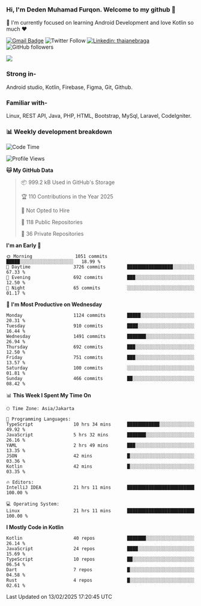 ### Hi, I'm Deden Muhamad Furqon. Welcome to my github 👋

<!--
**furqoncreative/furqoncreative** is a ✨ _special_ ✨ repository because its `README.md` (this file) appears on your GitHub profile.

Here are some ideas to get you started:

- 🔭 I’m currently working on ...
- 👯 I’m looking to collaborate on ...
- 🤔 I’m looking for help with ...
- 💬 Ask me about ...
- 📫 How to reach me: ...
- 😄 Pronouns: ...
- ⚡ Fun fact: ...
-->

  🌱 I'm currently focused on learning Android Development and love Kotlin so much ❤ 

[![Gmail Badge](https://img.shields.io/badge/-furqoncreative24@gmail.com-c14438?style=flat-square&logo=Gmail&logoColor=white&link=mailto:furqoncreative24@gmail.com)](mailto:furqoncreative24@gmail.com)
![Twitter Follow](https://img.shields.io/twitter/follow/furqoncreative?label=Follow)
[![Linkedin: thaianebraga](https://img.shields.io/badge/-Deden_Muhamad_Furqon-blue?style=flat-square&logo=Linkedin&logoColor=white&link=https://www.linkedin.com/in/anmol-p-singh/)](https://www.linkedin.com/in/furqoncreative/)
![GitHub followers](https://img.shields.io/github/followers/furqoncreative?label=Follow&style=social)

<img src="https://github-readme-stats.sera5-dev.vercel.app/api?username=furqoncreative&hide=stars&show_icons=true&count_private=true&include_all_commits=true&title_color=#008080&icon_color=#008080&hide_border=true" width="">

### Strong in-

Android studio, Kotlin, Firebase, Figma, Git, Github.

### Familiar with-
Linux, REST API, Java, PHP, HTML, Bootstrap, MySql, Laravel, CodeIgniter.

### 📊 Weekly development breakdown

<!--START_SECTION:waka-->
![Code Time](http://img.shields.io/badge/Code%20Time-2%2C784%20hrs%2048%20mins-blue)

![Profile Views](http://img.shields.io/badge/Profile%20Views-0-blue)

**🐱 My GitHub Data** 

> 📦 999.2 kB Used in GitHub's Storage 
 > 
> 🏆 110 Contributions in the Year 2025
 > 
> 🚫 Not Opted to Hire
 > 
> 📜 118 Public Repositories 
 > 
> 🔑 36 Private Repositories 
 > 
**I'm an Early 🐤** 

```text
🌞 Morning                1051 commits        █████░░░░░░░░░░░░░░░░░░░░   18.99 % 
🌆 Daytime                3726 commits        █████████████████░░░░░░░░   67.33 % 
🌃 Evening                692 commits         ███░░░░░░░░░░░░░░░░░░░░░░   12.50 % 
🌙 Night                  65 commits          ░░░░░░░░░░░░░░░░░░░░░░░░░   01.17 % 
```
📅 **I'm Most Productive on Wednesday** 

```text
Monday                   1124 commits        █████░░░░░░░░░░░░░░░░░░░░   20.31 % 
Tuesday                  910 commits         ████░░░░░░░░░░░░░░░░░░░░░   16.44 % 
Wednesday                1491 commits        ███████░░░░░░░░░░░░░░░░░░   26.94 % 
Thursday                 692 commits         ███░░░░░░░░░░░░░░░░░░░░░░   12.50 % 
Friday                   751 commits         ███░░░░░░░░░░░░░░░░░░░░░░   13.57 % 
Saturday                 100 commits         ░░░░░░░░░░░░░░░░░░░░░░░░░   01.81 % 
Sunday                   466 commits         ██░░░░░░░░░░░░░░░░░░░░░░░   08.42 % 
```


📊 **This Week I Spent My Time On** 

```text
🕑︎ Time Zone: Asia/Jakarta

💬 Programming Languages: 
TypeScript               10 hrs 34 mins      ████████████░░░░░░░░░░░░░   49.92 % 
JavaScript               5 hrs 32 mins       ███████░░░░░░░░░░░░░░░░░░   26.16 % 
YAML                     2 hrs 49 mins       ███░░░░░░░░░░░░░░░░░░░░░░   13.35 % 
JSON                     42 mins             █░░░░░░░░░░░░░░░░░░░░░░░░   03.36 % 
Kotlin                   42 mins             █░░░░░░░░░░░░░░░░░░░░░░░░   03.35 % 

🔥 Editors: 
IntelliJ IDEA            21 hrs 11 mins      █████████████████████████   100.00 % 

💻 Operating System: 
Linux                    21 hrs 11 mins      █████████████████████████   100.00 % 
```

**I Mostly Code in Kotlin** 

```text
Kotlin                   40 repos            ███████░░░░░░░░░░░░░░░░░░   26.14 % 
JavaScript               24 repos            ████░░░░░░░░░░░░░░░░░░░░░   15.69 % 
TypeScript               10 repos            ██░░░░░░░░░░░░░░░░░░░░░░░   06.54 % 
Dart                     7 repos             █░░░░░░░░░░░░░░░░░░░░░░░░   04.58 % 
Rust                     4 repos             █░░░░░░░░░░░░░░░░░░░░░░░░   02.61 % 
```




 Last Updated on 13/02/2025 17:20:45 UTC
<!--END_SECTION:waka-->
